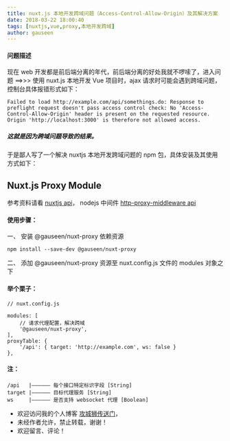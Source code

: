 ```yaml
---
title: nuxt.js 本地开发跨域问题（Access-Control-Allow-Origin）及其解决方案
date: 2018-03-22 18:00:40
tags: [nuxtjs,vue,proxy,本地开发跨域]
author: gauseen
---
```

#### 问题描述

现在 web 开发都是前后端分离的年代，前后端分离的好处我就不啰嗦了，进入问题 ==>>>
使用 nuxt.js 本地开发 Vue 项目时，ajax 请求时可能会遇到跨域问题，控制台具体报错形式如下：
```
Failed to load http://example.com/api/somethings.do: Response to preflight request doesn't pass access control check: No 'Access-Control-Allow-Origin' header is present on the requested resource. Origin 'http://localhost:3000' is therefore not allowed access.
```
##### 这就是因为跨域问题导致的结果。
于是鄙人写了一个解决 nuxtjs 本地开发跨域问题的 npm 包，具体安装及其使用方式如下：

## Nuxt.js Proxy Module

参考资料请看 [nuxtjs api](https://nuxtjs.org/guide/modules)，
nodejs 中间件 [http-proxy-middleware api](https://github.com/chimurai/http-proxy-middleware)

#### 使用步骤：
一、 安装 @gauseen/nuxt-proxy 依赖资源
```
npm install --save-dev @gauseen/nuxt-proxy
```
二、 添加 @gauseen/nuxt-proxy 资源至 nuxt.config.js 文件的 modules 对象之下

#### 举个栗子：

```
// nuxt.config.js

modules: [
	// 请求代理配置，解决跨域
	'@gauseen/nuxt-proxy',
],
proxyTable: {
	'/api': { target: 'http://example.com', ws: false }
},
```

#### 注：

```
/api   |—————— 每个接口特定标识字段 [String]
target |—————— 目标代理服务 [String]
ws     |—————— 是否支持 websocket 代理 [Boolean]
```

- 欢迎访问我的个人博客 [攻城狮传送门](https://gauseen.github.io)，
- 未经作者允许，禁止转载，谢谢！
- 欢迎留言、评论！